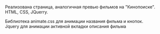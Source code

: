 Реализована страница, аналогичная превью фильмов на "Кинопоиске". 
HTML, CSS, JQuerry.

Библиотека animate.css для анимации названия фильма и кнопок.
Jquery для анимации активной вкладки описания фильма
